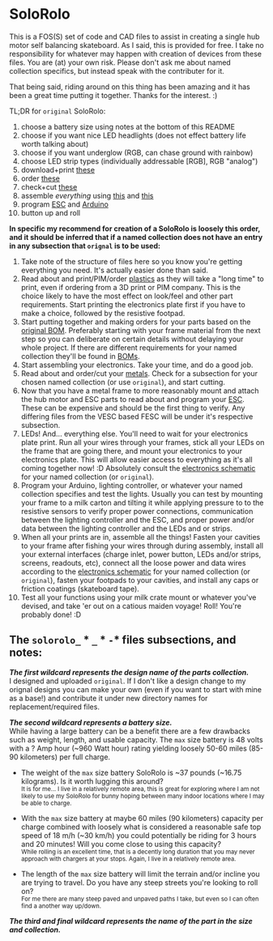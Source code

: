 # SoloRolo
  
This is a FOS(S) set of code and CAD files to assist in creating a single hub motor self balancing skateboard. As I said, this is provided for free. I take no responsibility for whatever may happen with creation of devices from these files. You are (at) your own risk. Please don't ask me about named collection specifics, but instead speak with the contributer for it.  
  
That being said, riding around on this thing has been amazing and it has been a great time putting it together. Thanks for the interest. :)  
  
TL;DR for `original` SoloRolo:  
1. choose a battery size using notes at the bottom of this README  
2. choose if you want nice LED headlights (does not effect battery life worth talking about)
3. choose if you want underglow (RGB, can chase ground with rainbow)
4. choose LED strip types (individually addressable [RGB], RGB "analog")
5. download+print [these](mechanical/plastics/)  
6. order [these](BOMs/original/)  
7. check+cut [these](mechanical/metals/original/)  
8. assemble *everything* using [this](electrical/original/) and [this](finished/original/)  
9. program [ESC](code/ESCs/original/) and [Arduino](code/controllers/original/)  
10. button up and roll  
  
**In specific my recommend for creation of a SoloRolo is loosely this order, and it should be inferred that if a named collection does not have an entry in any subsection that `orignal` is to be used:**
1. Take note of the structure of files here so you know you're getting everything you need. It's actually easier done than said.
2. Read about and print/PIM/order [plastics](mechanical/plastics/) as they will take a "long time" to print, even if ordering from a 3D print or PIM company. This is the choice likely to have the most effect on look/feel and other part requirements. Start printing the electronics plate first if you have to make a choice, followed by the resistive footpad.
3. Start putting together and making orders for your parts based on the [original BOM](BOMs/original/). Preferably starting with your frame material from the next step so you can deliberate on certain details without delaying your whole project. If there are different requirements for your named collection they'll be found in [BOMs](BOMs/).
4. Start assembling your electronics. Take your time, and do a good job.
5. Read about and order/cut your [metals](mechanical/metals/). Check for a subsection for your chosen named collection (or use `original`), and start cutting.
6. Now that you have a metal frame to more reasonably mount and attach the hub motor and ESC parts to read about and program your [ESC](electronics/ESCs/). These can be expensive and should be the first thing to verify. Any differing files from the VESC based FESC will be under it's respective subsection.
7. LEDs! And... everything else. You'll need to wait for your electronics plate print. Run all your wires through your frames, stick all your LEDs on the frame that are going there, and mount your electronics to your electronics plate. This will allow easier access to everything as it's all coming together now! :D Absolutely consult the [electronics schematic](electronics/) for your named collection (or `original`).
8. Program your Arduino, lighting controller, or whatever your named collection specifies and test the lights. Usually you can test by mounting your frame to a milk carton and tilting it while applying pressure to to the resistive sensors to verify proper power connections, communication between the lighting controller and the ESC, and proper power and/or data between the lighting controller and the LEDs and or strips.
9. When all your prints are in, assemble all the things! Fasten your cavities to your frame after fishing your wires through during assembly, install all your external interfaces (charge inlet, power button, LEDs and/or strips, screens, readouts, etc), connect all the loose power and data wires according to the [electronics schematic](electronics/) for your named collection (or `original`), fasten your footpads to your cavities, and install any caps or friction coatings (skateboard tape).
10. Test all your functions using your milk crate mount or whatever you've devised, and take 'er out on a catious maiden voyage! Roll! You're probably done! :D  

## The `solorolo_` * `_` * `-`* files subsections, and notes:  
***The first wildcard represents the design name of the parts collection.***  
I designed and uploaded `original`. If I don't like a design change to my orignal designs you can make your own (even if you want to start with mine as a base!) and contribute it under new directory names for replacement/required files.

***The second wildcard represents a battery size.***  
While having a large battery can be a benefit there are a few drawbacks such as weight, length, and usable capacity. The `max` size battery is 48 volts with a ? Amp hour (~960 Watt hour) rating yielding loosely 50-60 miles (85-90 kilometers) per full charge.  
- The weight of the `max` size battery SoloRolo is ~37 pounds (~16.75 kilograms). Is it worth lugging this around?  
<sub>It is for me... I live in a relatively remote area, this is great for exploring where I am not likely to use my SoloRolo for bunny hoping between many indoor locations where I may be able to charge.</sub>
  
- With the `max` size battery at maybe 60 miles (90 kilometers) capacity per charge combined with loosely what is considered a reasonable safe top speed of 18 m/h (~30 km/h) you could potentially be riding for 3 hours and 20 minutes! Will you come close to using this capacity?  
<sub>While rolling is an excellent time, that is a decently long duration that you may never approach with chargers at your stops. Again, I live in a relatively remote area.</sub>
  
- The length of the `max` size battery will limit the terrain and/or incline you are trying to travel. Do you have any steep streets you're looking to roll on?  
<sub>For me there are many steep paved and unpaved paths I take, but even so I can often find a another way up/down.</sub>
  
  
***The third and final wildcard represents the name of the part in the size and collection.***  

